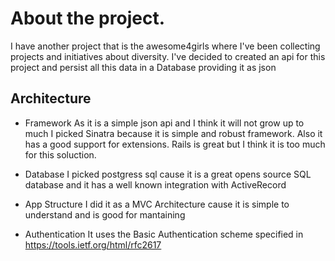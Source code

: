 # About the project.

I have another project that is the awesome4girls where I've been collecting
projects and initiatives about diversity. I've decided to created an api
for this project and persist all this data in a Database providing it as
json

## Architecture
 - Framework
 As it is a simple json api and I think it will not grow up to much
 I picked Sinatra because it is simple and robust framework. Also it
 has a good support for extensions.
 Rails is great but I think it is too much for this soluction.

 - Database
 I picked postgress sql cause it is a great opens source SQL database and it
 has a well known integration with ActiveRecord

 - App Structure
 I did it as a MVC Architecture cause it is simple to understand and is good
 for mantaining

 - Authentication
 It uses the Basic Authentication scheme specified in https://tools.ietf.org/html/rfc2617
